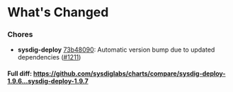 # What's Changed

### Chores
- **sysdig-deploy** [73b48090](https://github.com/sysdiglabs/charts/commit/73b48090c6a3209db51ad63fedc9fccbfddc01c4): Automatic version bump due to updated dependencies ([#1211](https://github.com/sysdiglabs/charts/issues/1211))

#### Full diff: https://github.com/sysdiglabs/charts/compare/sysdig-deploy-1.9.6...sysdig-deploy-1.9.7
